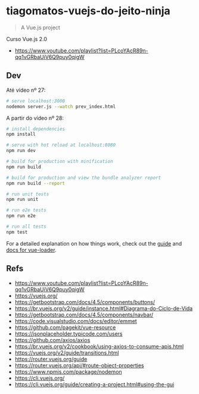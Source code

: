 # tiagomatos-vuejs-do-jeito-ninja

> A Vue.js project

Curso Vue.js 2.0
* https://www.youtube.com/playlist?list=PLcoYAcR89n-qq1vGRbaUiV6Q9puy0qigW

## Dev

Até vídeo nº 27:
```bash
# serve localhost:3000
nodemon server.js --watch prev_index.html
```

A partir do vídeo nº 28:
``` bash
# install dependencies
npm install

# serve with hot reload at localhost:8080
npm run dev

# build for production with minification
npm run build

# build for production and view the bundle analyzer report
npm run build --report

# run unit tests
npm run unit

# run e2e tests
npm run e2e

# run all tests
npm test
```

For a detailed explanation on how things work, check out the [guide](http://vuejs-templates.github.io/webpack/) and [docs for vue-loader](http://vuejs.github.io/vue-loader).


## Refs
* https://www.youtube.com/playlist?list=PLcoYAcR89n-qq1vGRbaUiV6Q9puy0qigW
* https://vuejs.org/
* https://getbootstrap.com/docs/4.5/components/buttons/
* https://br.vuejs.org/v2/guide/instance.html#Diagrama-do-Ciclo-de-Vida
* https://getbootstrap.com/docs/4.5/components/navbar/
* https://code.visualstudio.com/docs/editor/emmet
* https://github.com/pagekit/vue-resource
* https://jsonplaceholder.typicode.com/users
* https://github.com/axios/axios
* https://br.vuejs.org/v2/cookbook/using-axios-to-consume-apis.html
* https://vuejs.org/v2/guide/transitions.html
* https://router.vuejs.org/guide
* https://router.vuejs.org/api/#route-object-properties
* https://www.npmjs.com/package/nodemon
* https://cli.vuejs.org/
* https://cli.vuejs.org/guide/creating-a-project.html#using-the-gui
